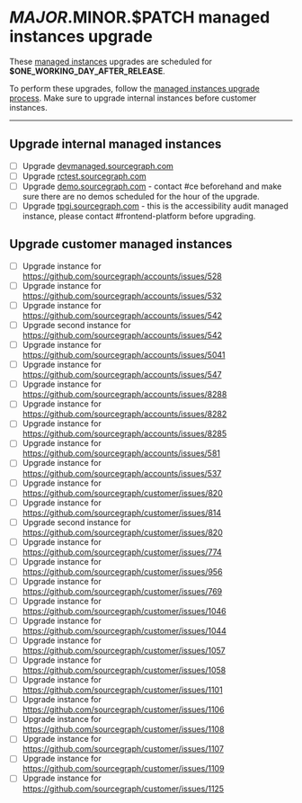 <!--
DO NOTE COPY THIS ISSUE TEMPLATE MANUALLY. Use `yarn release tracking:issues` in the `sourcegraph/sourcegraph` repository.

Arguments:
- $MAJOR
- $MINOR
- $PATCH
- $RELEASE_DATE
- $ONE_WORKING_DAY_AFTER_RELEASE
-->

# $MAJOR.$MINOR.$PATCH managed instances upgrade

These [managed instances](../../../../cloud/index.md) upgrades are scheduled for **$ONE_WORKING_DAY_AFTER_RELEASE**.

To perform these upgrades, follow the [managed instances upgrade process](../../../../cloud/technical-docs/upgrade_process.md).
Make sure to upgrade internal instances before customer instances.

---

## Upgrade internal managed instances

- [ ] Upgrade [devmanaged.sourcegraph.com](https://devmanaged.sourcegraph.com)
- [ ] Upgrade [rctest.sourcegraph.com](https://rctest.sourcegraph.com)
- [ ] Upgrade [demo.sourcegraph.com](https://demo.sourcegraph.com) - contact #ce beforehand and make sure there are no demos scheduled for the hour of the upgrade.
- [ ] Upgrade [tpgi.sourcegraph.com](https://tpgi.sourcegraph.com) - this is the accessibility audit managed instance, please contact #frontend-platform before upgrading.

## Upgrade customer managed instances

<!--
  DO NOT MENTION CUSTOMER NAMES on this list or your commits!
  Use a https://github.com/sourcegraph/accounts link instead.
-->

- [ ] Upgrade instance for https://github.com/sourcegraph/accounts/issues/528
- [ ] Upgrade instance for https://github.com/sourcegraph/accounts/issues/532
- [ ] Upgrade instance for https://github.com/sourcegraph/accounts/issues/542
- [ ] Upgrade second instance for https://github.com/sourcegraph/accounts/issues/542
- [ ] Upgrade instance for https://github.com/sourcegraph/accounts/issues/5041
- [ ] Upgrade instance for https://github.com/sourcegraph/accounts/issues/547
- [ ] Upgrade instance for https://github.com/sourcegraph/accounts/issues/8288
- [ ] Upgrade instance for https://github.com/sourcegraph/accounts/issues/8282
- [ ] Upgrade instance for https://github.com/sourcegraph/accounts/issues/8285
- [ ] Upgrade instance for https://github.com/sourcegraph/accounts/issues/581
- [ ] Upgrade instance for https://github.com/sourcegraph/accounts/issues/537
- [ ] Upgrade instance for https://github.com/sourcegraph/customer/issues/820
- [ ] Upgrade instance for https://github.com/sourcegraph/customer/issues/814
- [ ] Upgrade second instance for https://github.com/sourcegraph/customer/issues/820
- [ ] Upgrade instance for https://github.com/sourcegraph/customer/issues/774
- [ ] Upgrade instance for https://github.com/sourcegraph/customer/issues/956
- [ ] Upgrade instance for https://github.com/sourcegraph/customer/issues/769
- [ ] Upgrade instance for https://github.com/sourcegraph/customer/issues/1046
- [ ] Upgrade instance for https://github.com/sourcegraph/customer/issues/1044
- [ ] Upgrade instance for https://github.com/sourcegraph/customer/issues/1057
- [ ] Upgrade instance for https://github.com/sourcegraph/customer/issues/1058
- [ ] Upgrade instance for https://github.com/sourcegraph/customer/issues/1101
- [ ] Upgrade instance for https://github.com/sourcegraph/customer/issues/1106
- [ ] Upgrade instance for https://github.com/sourcegraph/customer/issues/1108
- [ ] Upgrade instance for https://github.com/sourcegraph/customer/issues/1107
- [ ] Upgrade instance for https://github.com/sourcegraph/customer/issues/1109
- [ ] Upgrade instance for https://github.com/sourcegraph/customer/issues/1125
